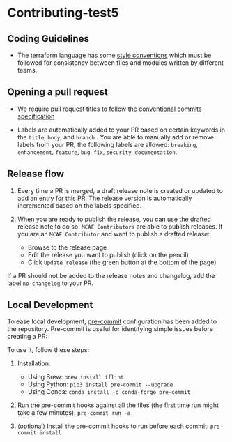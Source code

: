 # Contributing-test5

## Coding Guidelines

- The terraform language has some [style conventions](https://developer.hashicorp.com/terraform/language/syntax/style) which must be followed for consistency between files and modules written by different teams.

## Opening a pull request

- We require pull request titles to follow the [conventional commits specification](https://www.conventionalcommits.org/en/v1.0.0/)

- Labels are automatically added to your PR based on certain keywords in the `title`, `body`, and `branch` . You are able to manually add or remove labels from your PR, the following labels are allowed: `breaking`, `enhancement`, `feature`, `bug`, `fix`, `security`, `documentation`.

## Release flow

1. Every time a PR is merged, a draft release note is created or updated to add an entry for this PR. The release version is automatically incremented based on the labels specified.

2. When you are ready to publish the release, you can use the drafted release note to do so. `MCAF Contributors` are able to publish releases. If you are an `MCAF Contributor` and want to publish a drafted release:
    - Browse to the release page
    - Edit the release you want to publish (click on the pencil)
    - Click `Update release` (the green button at the bottom of the page)

If a PR should not be added to the release notes and changelog, add the label `no-changelog` to your PR.

## Local Development

To ease local development, [pre-commit](https://pre-commit.com/) configuration has been added to the repository. Pre-commit is useful for identifying simple issues before creating a PR:

To use it, follow these steps:

1. Installation:
    - Using Brew: `brew install tflint`
    - Using Python: `pip3 install pre-commit --upgrade`
    - Using Conda: `conda install -c conda-forge pre-commit`

2. Run the pre-commit hooks against all the files (the first time run might take a few minutes):
`pre-commit run -a`

3. (optional) Install the pre-commit hooks to run before each commit:
`pre-commit install`
